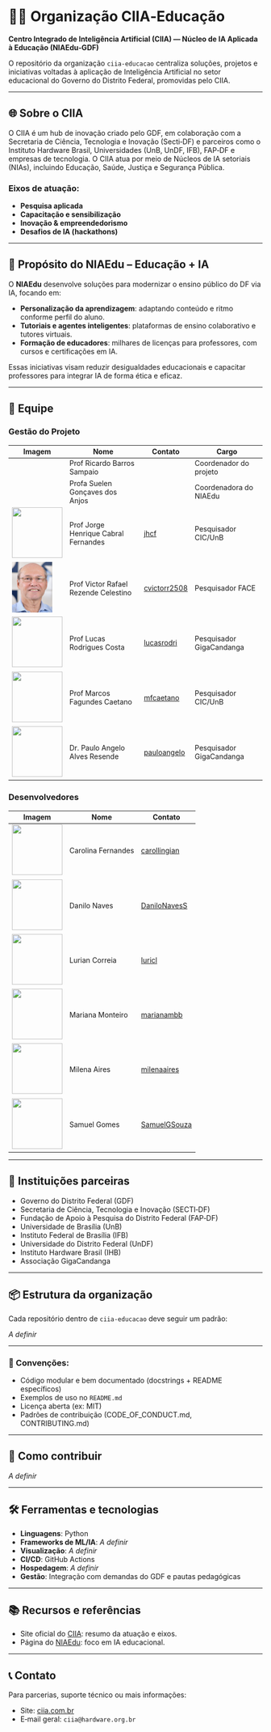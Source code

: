# 👩‍🏫 Organização CIIA‑Educação

**Centro Integrado de Inteligência Artificial (CIIA) — Núcleo de IA Aplicada à Educação (NIAEdu‑GDF)**

O repositório da organização `ciia‑educacao` centraliza soluções, projetos e iniciativas voltadas à aplicação de Inteligência Artificial no setor educacional do Governo do Distrito Federal, promovidas pelo CIIA.

---

## 🌐 Sobre o CIIA

O CIIA é um hub de inovação criado pelo GDF, em colaboração com a Secretaria de Ciência, Tecnologia e Inovação (Secti‑DF) e parceiros como o Instituto Hardware Brasil, Universidades (UnB, UnDF, IFB), FAP‑DF e empresas de tecnologia. 
O CIIA atua por meio de Núcleos de IA setoriais (NIAs), incluindo Educação, Saúde, Justiça e Segurança Pública.

### Eixos de atuação:
- **Pesquisa aplicada**  
- **Capacitação e sensibilização**  
- **Inovação & empreendedorismo**  
- **Desafios de IA (hackathons)**
---

## 🎯 Propósito do NIAEdu – Educação + IA

O **NIAEdu** desenvolve soluções para modernizar o ensino público do DF via IA, focando em:

- **Personalização da aprendizagem**: adaptando conteúdo e ritmo conforme perfil do aluno. 
- **Tutoriais e agentes inteligentes**: plataformas de ensino colaborativo e tutores virtuais.
- **Formação de educadores**: milhares de licenças para professores, com cursos e certificações em IA.

Essas iniciativas visam reduzir desigualdades educacionais e capacitar professores para integrar IA de forma ética e eficaz.

---

## 👥 Equipe

### Gestão do Projeto
| Imagem                                                                                   | Nome                                   | Contato                                         | Cargo                      |
|------------------------------------------------------------------------------------------|----------------------------------------|-------------------------------------------------|----------------------------|
|                                                                                          | Prof Ricardo Barros Sampaio            |                                                 | Coordenador do projeto      |
|                                                                                          | Profa Suelen Gonçaves dos Anjos        |                                                 | Coordenadora do NIAEdu      |
| <img src="https://avatars.githubusercontent.com/u/29101133?v=4" width="100" height="100"/> | Prof Jorge Henrique Cabral Fernandes | [jhcf](https://github.com/jhcf)                 | Pesquisador CIC/UnB         |
| <img src="../images/profvictor_rafael.jpg" width="80" height="100"/>                     | Prof Victor Rafael Rezende Celestino   | [cvictorr2508](https://github.com/cvictorr2508) | Pesquisador FACE            |
| <img src="https://avatars.githubusercontent.com/u/2911755?v=4" width="100" height="100"/> | Prof Lucas Rodrigues Costa            | [lucasrodri](https://github.com/lucasrodri)     | Pesquisador GigaCandanga    |
| <img src="https://avatars.githubusercontent.com/u/4336448?v=4" width="100" height="100"/> | Prof Marcos Fagundes Caetano          | [mfcaetano](https://github.com/mfcaetano)       | Pesquisador CIC/UnB         |
| <img src="https://avatars.githubusercontent.com/u/2043043?v=4" width="100" height="100"/> | Dr. Paulo Angelo Alves Resende        | [pauloangelo](https://github.com/pauloangelo)   | Pesquisador GigaCandanga    |

### Desenvolvedores
| Imagem                                                                                   | Nome               | Contato                                         |
|------------------------------------------------------------------------------------------|--------------------|-------------------------------------------------|
| <img src="https://avatars.githubusercontent.com/u/132309411?v=4" width="100" height="100"/> | Carolina Fernandes | [carollingian](https://github.com/carollingian) |
| <img src="https://avatars.githubusercontent.com/u/89321536?v=4" width="100" height="100"/>  | Danilo Naves       | [DaniloNavesS](https://github.com/DaniloNavesS) |
| <img src="https://avatars.githubusercontent.com/u/102330077?v=4" width="100" height="100"/> | Lurian Correia     | [luricl](https://github.com/luricl)             |
| <img src="https://avatars.githubusercontent.com/u/127952314?v=4" width="100" height="100"/> | Mariana Monteiro   | [marianambb](https://github.com/marianambb)     |
| <img src="https://avatars.githubusercontent.com/u/97989639?v=4" width="100" height="100"/>  | Milena Aires       | [milenaaires](https://github.com/milenaaires)    |
| <img src="https://avatars.githubusercontent.com/u/72769279?v=4" width="100" height="100"/>  | Samuel Gomes       | [SamuelGSouza](https://github.com/SamuelGSouza) |

---

## 👥 Instituições parceiras

- Governo do Distrito Federal (GDF)
- Secretaria de Ciência, Tecnologia e Inovação (SECTI‑DF)
- Fundação de Apoio à Pesquisa do Distrito Federal (FAP‑DF)
- Universidade de Brasília (UnB)
- Instituto Federal de Brasília (IFB)
- Universidade do Distrito Federal (UnDF)
- Instituto Hardware Brasil (IHB)
- Associação GigaCandanga

---

## 📦 Estrutura da organização

Cada repositório dentro de `ciia-educacao` deve seguir um padrão:

_A definir_

---

### 🔧 Convenções:
- Código modular e bem documentado (docstrings + README específicos)
- Exemplos de uso no `README.md`
- Licença aberta (ex: MIT)
- Padrões de contribuição (CODE_OF_CONDUCT.md, CONTRIBUTING.md)

---

## 🚀 Como contribuir

_A definir_

---

## 🛠 Ferramentas e tecnologias

- **Linguagens**: Python  
- **Frameworks de ML/IA**: _A definir_
- **Visualização**: _A definir_
- **CI/CD**: GitHub Actions  
- **Hospedagem**:  _A definir_
- **Gestão**: Integração com demandas do GDF e pautas pedagógicas

---

## 📚 Recursos e referências

- Site oficial do [CIIA](https://ciia.com.br/): resumo da atuação e eixos.
- Página do [NIAEdu](https://ciia.com.br/niaedu-2/): foco em IA educacional.

---

## 📞 Contato

Para parcerias, suporte técnico ou mais informações:

- Site: [ciia.com.br](https://ciia.com.br)  
- E‑mail geral: `ciia@hardware.org.br`



